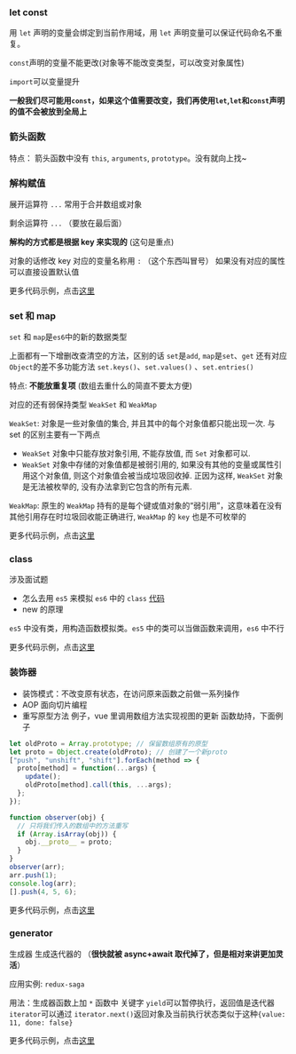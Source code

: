 ### let const

用 `let` 声明的变量会绑定到当前作用域，用 `let` 声明变量可以保证代码命名不重复。

`const`声明的变量不能更改(对象等不能改变类型，可以改变对象属性)

`import`可以变量提升

**一般我们尽可能用`const`，如果这个值需要改变，我们再使用`let`,`let`和`const`声明的值不会被放到全局上**

### 箭头函数

特点： 箭头函数中没有 `this`, `arguments`, `prototype`。没有就向上找~

### 解构赋值

展开运算符 `...` 常用于合并数组或对象

剩余运算符 `...` （要放在最后面）

**解构的方式都是根据 key 来实现的** (这句是重点)

对象的话修改 key 对应的变量名称用 `:` （这个东西叫冒号） 如果没有对应的属性可以直接设置默认值

更多代码示例，点击[这里][1]

### set 和 map

`set` 和 `map`是`es6`中的新的数据类型

上面都有一下增删改查清空的方法，区别的话 `set`是`add`, `map`是`set`、`get` 还有对应`Object`的差不多功能方法 `set.keys()`、`set.values()` 、`set.entries()`

特点: **不能放重复项** (数组去重什么的简直不要太方便)

对应的还有弱保持类型 `WeakSet` 和 `WeakMap`

`WeakSet`: 对象是一些对象值的集合, 并且其中的每个对象值都只能出现一次. 与 set 的区别主要有一下两点

- `WeakSet` 对象中只能存放对象引用, 不能存放值, 而 `Set` 对象都可以.
- `WeakSet` 对象中存储的对象值都是被弱引用的, 如果没有其他的变量或属性引用这个对象值, 则这个对象值会被当成垃圾回收掉. 正因为这样, `WeakSet` 对象是无法被枚举的, 没有办法拿到它包含的所有元素.

`WeakMap`: 原生的 `WeakMap` 持有的是每个键或值对象的“弱引用”，这意味着在没有其他引用存在时垃圾回收能正确进行, `WeakMap` 的 `key` 也是不可枚举的

更多代码示例，点击[这里][2]

### class

涉及面试题

- 怎么去用 `es5` 来模拟 `es6` 中的 `class` [代码][6]
- new 的原理

`es5` 中没有类，用构造函数模拟类。`es5` 中的类可以当做函数来调用，`es6` 中不行

更多代码示例，点击[这里][4]

### 装饰器

- 装饰模式：不改变原有状态，在访问原来函数之前做一系列操作
- AOP 面向切片编程
- 重写原型方法 例子，vue 里调用数组方法实现视图的更新 函数劫持，下面例子

```javascript
let oldProto = Array.prototype; // 保留数组原有的原型
let proto = Object.create(oldProto); // 创建了一个新proto
["push", "unshift", "shift"].forEach(method => {
  proto[method] = function(...args) {
    update();
    oldProto[method].call(this, ...args);
  };
});

function observer(obj) {
  // 只将我们传入的数组中的方法重写
  if (Array.isArray(obj)) {
    obj.__proto__ = proto;
  }
}
observer(arr);
arr.push(1);
console.log(arr);
[].push(4, 5, 6);
```

更多代码示例，点击[这里][5]

### generator

生成器 生成迭代器的 （**很快就被 async+await 取代掉了，但是相对来讲更加灵活**）

应用实例: `redux-saga`

用法：生成器函数上加 `*` 函数中 关键字 `yield`可以暂停执行，返回值是迭代器 `iterator`可以通过 `iterator.next()`返回对象及当前执行状态类似于这种`{value: 11, done: false}`

更多代码示例，点击[这里][3]

[1]: https://github.com/Mopecat/FEE-Advance-Summary/tree/master/Javascript%E5%BC%BA%E5%8C%96/ES6%2B/解构赋值.js
[2]: https://github.com/Mopecat/FEE-Advance-Summary/tree/master/Javascript%E5%BC%BA%E5%8C%96/ES6%2B/set+map.js
[3]: https://github.com/Mopecat/FEE-Advance-Summary/tree/master/Javascript%E5%BC%BA%E5%8C%96/ES6%2B/generator.js
[4]: ./webpack-class/src/class.js
[5]: ./webpack-class/src/index.js
[6]: ./webpack-class/src/tes.js
